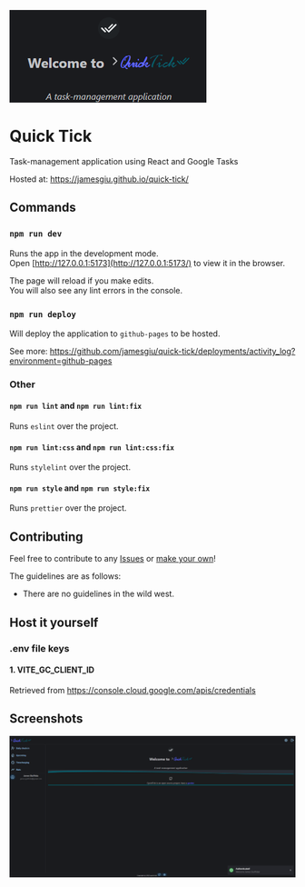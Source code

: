 ![img.png](quick-tick/src/assets/splash.png)

# Quick Tick

Task-management application using React and Google Tasks

Hosted at: https://jamesgiu.github.io/quick-tick/

## Commands

### `npm run dev`

Runs the app in the development mode.\
Open [http://127.0.0.1:5173](http://127.0.0.1:5173/) to view it in the browser.

The page will reload if you make edits.\
You will also see any lint errors in the console.

### `npm run deploy`

Will deploy the application to `github-pages` to be hosted.

See more: https://github.com/jamesgiu/quick-tick/deployments/activity_log?environment=github-pages

### Other
#### `npm run lint` and `npm run lint:fix`

Runs `eslint` over the project.

#### `npm run lint:css` and `npm run lint:css:fix`

Runs `stylelint` over the project.

#### `npm run style` and `npm run style:fix`

Runs `prettier` over the project.


## Contributing

Feel free to contribute to any [Issues](https://github.com/jamesgiu/quick-tick/issues) or [make your own](https://github.com/jamesgiu/quick-tick/issues/new/choose)!

The guidelines are as follows:

- There are no guidelines in the wild west.

## Host it yourself
### .env file keys
#### 1. VITE_GC_CLIENT_ID
Retrieved from https://console.cloud.google.com/apis/credentials

## Screenshots
![img.png](quick-tick/src/assets/screenshot.png)
